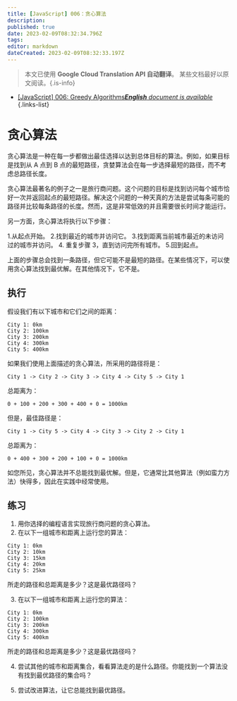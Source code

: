 ```yaml
---
title: [JavaScript] 006：贪心算法
description: 
published: true
date: 2023-02-09T08:32:34.796Z
tags: 
editor: markdown
dateCreated: 2023-02-09T08:32:33.197Z
---
```


> 本文已使用 **Google Cloud Translation API 自动翻译**。
某些文档最好以原文阅读。{.is-info}



- [[JavaScript] 006: Greedy Algorithms***English** document is available*](/en/Knowledge-base/Algorithm/javascript-006-greedy-algorithms)
{.links-list}


# 贪心算法

贪心算法是一种在每一步都做出最佳选择以达到总体目标的算法。例如，如果目标是找到从 A 点到 B 点的最短路径，贪婪算法会在每一步选择最短的路径，而不考虑总路径长度。

贪心算法最著名的例子之一是旅行商问题。这个问题的目标是找到访问每个城市恰好一次并返回起点的最短路径。解决这个问题的一种天真的方法是尝试每条可能的路径并比较每条路径的长度。然而，这是非常低效的并且需要很长时间才能运行。

另一方面，贪心算法将执行以下步骤：

1.从起点开始。
2.找到最近的城市并访问它。
3.找到距离当前城市最近的未访问过的城市并访问。
4. 重复步骤 3，直到访问完所有城市。
5.回到起点。

上面的步骤总会找到一条路径，但它可能不是最短的路径。在某些情况下，可以使用贪心算法找到最优解。在其他情况下，它不是。

## 执行

假设我们有以下城市和它们之间的距离：

```
City 1: 0km
City 2: 100km
City 3: 200km
City 4: 300km
City 5: 400km
```

如果我们使用上面描述的贪心算法，所采用的路径将是：

```
City 1 -> City 2 -> City 3 -> City 4 -> City 5 -> City 1
```

总距离为：

```
0 + 100 + 200 + 300 + 400 + 0 = 1000km
```

但是，最佳路径是：

```
City 1 -> City 5 -> City 4 -> City 3 -> City 2 -> City 1
```

总距离为：

```
0 + 400 + 300 + 200 + 100 + 0 = 1000km
```

如您所见，贪心算法并不总能找到最优解。但是，它通常比其他算法（例如蛮力方法）快得多，因此在实践中经常使用。

## 练习

1. 用你选择的编程语言实现旅行商问题的贪心算法。
2. 在以下一组城市和距离上运行您的算法：

```
City 1: 0km
City 2: 10km
City 3: 15km
City 4: 20km
City 5: 25km
```

所走的路径和总距离是多少？这是最优路径吗？

3. 在以下一组城市和距离上运行您的算法：

```
City 1: 0km
City 2: 100km
City 3: 200km
City 4: 300km
City 5: 400km
```

所走的路径和总距离是多少？这是最优路径吗？

4. 尝试其他的城市和距离集合，看看算法走的是什么路径。你能找到一个算法没有找到最优路径的集合吗？

5. 尝试改进算法，让它总能找到最优路径。